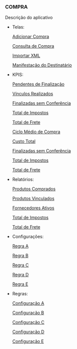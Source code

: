 <h3>COMPRA</h3>
Descrição do aplicativo

- Telas: <p>
<a href="https://oimpresso.com/ajuda/baixa-e-importacao-xml/">Adicionar Compra</a> <p>
<a href="https://oimpresso.com/ajuda/baixa-e-importacao-xml/">Consulta de Compra</a> <p>
<a href="https://oimpresso.com/ajuda/baixa-e-importacao-xml/">Importar XML</a><p>
<a href="https://oimpresso.com/ajuda/baixa-e-importacao-xml/">Manifestação do Destinatário</a><p>

- KPIS: <p>
<a href="https://oimpresso.com/ajuda/baixa-e-importacao-xml/">Pendentes de Finalização</a> <p>
<a href="https://oimpresso.com/ajuda/baixa-e-importacao-xml/">Vínculos Realizados</a> <p>
<a href="https://oimpresso.com/ajuda/baixa-e-importacao-xml/">Finalizadas sem Conferência </a><p>
<a href="https://oimpresso.com/ajuda/baixa-e-importacao-xml/">Total de Impostos</a><p>
<a href="https://oimpresso.com/ajuda/baixa-e-importacao-xml/">Total de Frete</a><p>
<a href="https://oimpresso.com/ajuda/baixa-e-importacao-xml/">Ciclo Médio de Compra</a> <p>
<a href="https://oimpresso.com/ajuda/baixa-e-importacao-xml/">Custo Total</a> <p>
<a href="https://oimpresso.com/ajuda/baixa-e-importacao-xml/">Finalizadas sem Conferência </a><p>
<a href="https://oimpresso.com/ajuda/baixa-e-importacao-xml/">Total de Impostos</a><p>
<a href="https://oimpresso.com/ajuda/baixa-e-importacao-xml/">Total de Frete</a><p>

- Relatórios: <p>
<a href="https://oimpresso.com/ajuda/baixa-e-importacao-xml/">Produtos Comprados</a> <p>
<a href="https://oimpresso.com/ajuda/baixa-e-importacao-xml/">Produtos Vinculados</a> <p>
<a href="https://oimpresso.com/ajuda/baixa-e-importacao-xml/">Fornecedores Ativos </a><p>
<a href="https://oimpresso.com/ajuda/baixa-e-importacao-xml/">Total de Impostos </a><p>
<a href="https://oimpresso.com/ajuda/baixa-e-importacao-xml/">Total de Frete</a><p>


- Configurações: <p>
<a href="https://oimpresso.com/ajuda/baixa-e-importacao-xml/">Regra A</a> <p>
<a href="https://oimpresso.com/ajuda/baixa-e-importacao-xml/">Regra B</a> <p>
<a href="https://oimpresso.com/ajuda/baixa-e-importacao-xml/">Regra C </a><p>
<a href="https://oimpresso.com/ajuda/baixa-e-importacao-xml/">Regra D </a><p>
<a href="https://oimpresso.com/ajuda/baixa-e-importacao-xml/">Regra E </a><p>

- Regras: <p>
<a href="https://oimpresso.com/ajuda/baixa-e-importacao-xml/">Configuração A</a> <p>
<a href="https://oimpresso.com/ajuda/baixa-e-importacao-xml/">Configuração B</a> <p>
<a href="https://oimpresso.com/ajuda/baixa-e-importacao-xml/">Configuração C </a><p>
<a href="https://oimpresso.com/ajuda/baixa-e-importacao-xml/">Configuração D </a><p>
<a href="https://oimpresso.com/ajuda/baixa-e-importacao-xml/">Configuração E </a><p>
